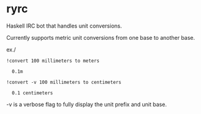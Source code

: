 # ryrc
Haskell IRC bot that handles unit conversions.

Currently supports metric unit conversions from one base to another base.

ex./

    !convert 100 millimeters to meters
    
      0.1m
    
    !convert -v 100 millimeters to centimeters
    
      0.1 centimeters
    
-v is a verbose flag to fully display the unit prefix and unit base.
